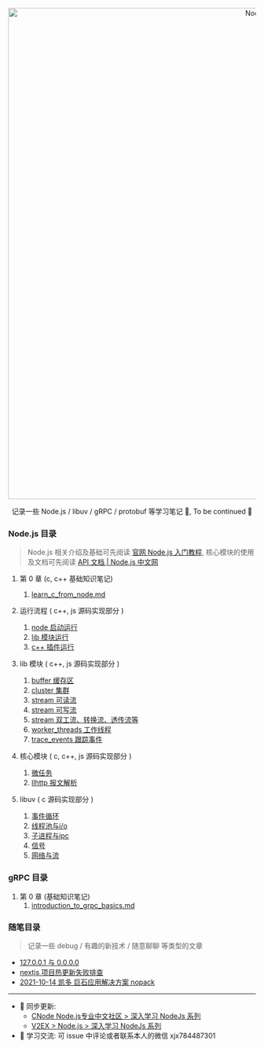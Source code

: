 <p align="center">
  <a href="https://nodejs.org/">
    <img
      alt="Node.js"
      src="https://user-images.githubusercontent.com/23253540/130111471-2f20d7fe-4ac8-4e42-a18a-41d9982c5585.png"
      width="1000"
    />
  </a>
</p>

<p align="center">记录一些 Node.js / libuv / gRPC / protobuf 等学习笔记 📝, To be continued 🚀 </p>

### Node.js 目录
> Node.js 相关介绍及基础可先阅读 [官网 Node.js 入门教程](http://nodejs.cn/learn), 核心模块的使用及文档可先阅读 [API 文档 | Node.js 中文网](http://nodejs.cn/api/)

1. 第 0 章 (c, c++ 基础知识笔记)
	1. [learn_c_from_node.md](https://github.com/xiaoxiaojx/blog/blob/master/learn_c_from_node.md)
2. 运行流程 ( c++, js 源码实现部分 )
	1. [node 启动运行](https://github.com/xiaoxiaojx/blog/issues/17)
	2. [lib 模块运行](https://github.com/xiaoxiaojx/blog/issues/13)
	3. [c++ 插件运行](https://github.com/xiaoxiaojx/blog/issues/14)

3. lib 模块 ( c++, js 源码实现部分 )
	1. [buffer 缓存区](https://github.com/xiaoxiaojx/blog/issues/8)
	2. [cluster 集群](https://github.com/xiaoxiaojx/blog/issues/7)
	3. [stream 可读流](https://github.com/xiaoxiaojx/blog/issues/10)
	4. [stream 可写流](https://github.com/xiaoxiaojx/blog/issues/11)
	5. [stream 双工流、转换流、透传流等](https://github.com/xiaoxiaojx/blog/issues/12)
	6. [worker_threads 工作线程](https://github.com/xiaoxiaojx/blog/issues/16)
	7. [trace_events 跟踪事件](https://github.com/xiaoxiaojx/blog/issues/19)

4. 核心模块 ( c, c++, js 源码实现部分 )
	1. [微任务](https://github.com/xiaoxiaojx/blog/issues/4)
	2. [llhttp 报文解析](https://github.com/xiaoxiaojx/blog/issues/9)

5. libuv ( c 源码实现部分 )
	1. [事件循环](https://github.com/xiaoxiaojx/blog/issues/1)
	2. [线程池与i/o](https://github.com/xiaoxiaojx/blog/issues/2)
	3. [子进程与ipc](https://github.com/xiaoxiaojx/blog/issues/3)
	4. [信号](https://github.com/xiaoxiaojx/blog/issues/5)
	5. [网络与流](https://github.com/xiaoxiaojx/blog/issues/6)


### gRPC 目录
1. 第 0 章 (基础知识笔记)
	1. [introduction_to_grpc_basics.md](https://github.com/xiaoxiaojx/blog/blob/master/introduction_to_grpc_basics.md)

### 随笔目录
> 记录一些 debug / 有趣的新技术 / 随意聊聊 等类型的文章 
* [127.0.0.1 与 0.0.0.0](https://github.com/xiaoxiaojx/blog/issues/15)
* [nextjs 项目热更新失败排查](https://github.com/xiaoxiaojx/blog/issues/18)
* [2021-10-14 凯多 巨石应用解决方案 nopack](https://github.com/xiaoxiaojx/blog/issues/20)


---

- 🚗 同步更新: 
	- [CNode Node.js专业中文社区 > 深入学习 NodeJs 系列](https://cnodejs.org/topic/60f58c8ae3e67138bc58eacc)
	- [V2EX > Node.js > 深入学习 NodeJs 系列](https://www.v2ex.com/t/803513#reply9)
- 🐧 学习交流: 可 issue 中评论或者联系本人的微信 xjx784487301
